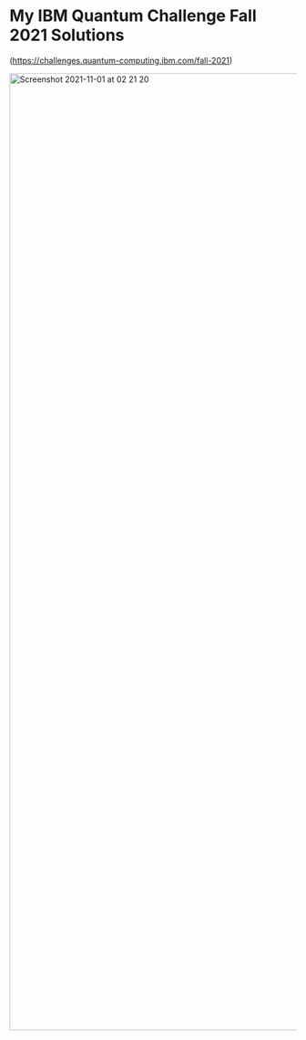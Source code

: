 # My IBM Quantum Challenge Fall 2021 Solutions
(https://challenges.quantum-computing.ibm.com/fall-2021)

<img width="1680" alt="Screenshot 2021-11-01 at 02 21 20" src="https://user-images.githubusercontent.com/34860879/140628734-296aedbe-14af-409c-aa9b-675d9eaa3664.png">

